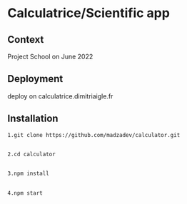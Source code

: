 # Calculatrice/Scientific app

## Context 
Project School on June 2022

## Deployment
deploy on calculatrice.dimitriaigle.fr


## Installation

    1.git clone https://github.com/madzadev/calculator.git
##
    2.cd calculator
##
    3.npm install
##
    4.npm start


